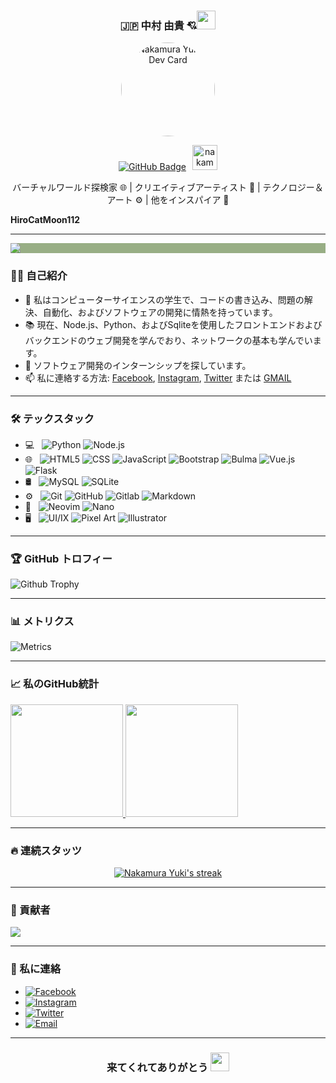 <h3 align="center">🇯🇵 中村 由貴 💘<img src="https://raw.githubusercontent.com/MartinHeinz/MartinHeinz/master/wave.gif" width="30px"></h3>

<p align='center'><a href="https://api.daily.dev/get?r=nakamurayuki27"><img src="https://telegra.ph/file/26cf8f8a0498daf641134.jpg?r=82s" width="150" alt="Nakamura Yuki's Dev Card" style="border-radius: 50%;object-fit: cover;"/></a></p>

<p align='center'><a href="https://github.com/nakamurayuki27?tab=followers"><img src="https://img.shields.io/github/followers/nakamurayuki27?label=💚&style=social" alt="GitHub Badge" /></a><img style="padding-left:10px;" src="https://komarev.com/ghpvc/?username=nakamurayuki27&label=👤&color=98AE85&style=for-the-badge" alt="nakamurayuki27" width="40" /></p>

<p align="center">バーチャルワールド探検家 🌐 | クリエイティブアーティスト 🎨 | テクノロジー＆アート ⚙️ | 他をインスパイア 🌟

<b>HiroCatMoon112</b></p>

<hr/>

<p align="start" style="background:#98AE85;">
    <img src="https://readme-typing-svg.herokuapp.com?color=%ffffff&center=true&vCenter=true&lines=私のGitHubへようこそ" />
</p>

### 🙋‍♂️ 自己紹介

- 🔭 私はコンピューターサイエンスの学生で、コードの書き込み、問題の解決、自動化、およびソフトウェアの開発に情熱を持っています。
- 📚 現在、Node.js、Python、およびSqliteを使用したフロントエンドおよびバックエンドのウェブ開発を学んでおり、ネットワークの基本も学んでいます。
- 👯 ソフトウェア開発のインターンシップを探しています。
- 📫 私に連絡する方法:  [Facebook](https://facebook.com/nakamurayuki27), [Instagram](https://instagram.com/nakamurayuki27), [Twitter](https://twitter.com/nakamurayuki27) または [GMAIL](mailto:nakamurayuki.contact@gmail.com)

<hr/>

### 🛠 テックスタック

- 💻 &nbsp;
  ![Python](https://img.shields.io/badge/-Python-333333?style=flat&logo=python)
  ![Node.js](https://img.shields.io/badge/-Node.js-333333?style=flat&logo=node.js)
- 🌐 &nbsp;
  ![HTML5](https://img.shields.io/badge/-HTML5-333333?style=flat&logo=HTML5)
  ![CSS](https://img.shields.io/badge/-CSS-333333?style=flat&logo=CSS3&logoColor=1572B6)
  ![JavaScript](https://img.shields.io/badge/-JavaScript-333333?style=flat&logo=javascript)
  ![Bootstrap](https://img.shields.io/badge/-Bootstrap-333333?style=flat&logo=bootstrap&logoColor=563D7C)
  ![Bulma](https://img.shields.io/badge/-Bulma-333333?style=flat&logo=bulma&logoColor=563D7C)
  ![Vue.js](https://img.shields.io/badge/-Vue.js-333333?style=flat&logo=vue.js)
  ![Flask](https://img.shields.io/badge/-Flask-333333?style=flat&logo=flask)
- 🛢 &nbsp;
  ![MySQL](https://img.shields.io/badge/-MySQL-333333?style=flat&logo=mysql)
  ![SQLite](https://img.shields.io/badge/-SQLite-333333?style=flat&logo=sqlite)
- ⚙️ &nbsp;
  ![Git](https://img.shields.io/badge/-Git-333333?style=flat&logo=git)
  ![GitHub](https://img.shields.io/badge/-GitHub-333333?style=flat&logo=github)
  ![Gitlab](https://img.shields.io/badge/-Gitlab-333333?style=flat&logo=gitlab)
  ![Markdown](https://img.shields.io/badge/-Markdown-333333?style=flat&logo=markdown)
- 🔧 &nbsp;
  ![Neovim](https://img.shields.io/badge/-Neovim-333333?style=flat&logo=neovim)
  ![Nano](https://img.shields.io/badge/-Nano-333333?style=flat&logo=nano)
- 🖥 &nbsp;
  ![UI/IX](https://img.shields.io/badge/-UI&UX_Designer-333333?style=flat&logo=figma)
  ![Pixel Art](https://img.shields.io/badge/-Pixel_Art-333333?style=flat&logo=aseprite)
  ![Illustrator](https://img.shields.io/badge/-Illustrator-333333?style=flat&logo=inkscape)

<hr/>

### 🏆 GitHub トロフィー

![Github Trophy](https://github-profile-trophy.vercel.app/?username=nakamurayuki27)

<hr/>

### 📊 メトリクス

![Metrics](https://metrics.lecoq.io/nakamurayuki27?template=classic&repositories.forks=true&languages=1&languages.colors=github&languages.threshold=0%25&config.timezone=Asia%2FJakarta)

<hr/>

### 📈 私のGitHub統計

<a href="https://github.com/nakamurayuki27">
  <img height="180em" src="https://github-readme-stats.vercel.app/api?username=nakamurayuki27&theme=buefy&show_icons=true" />
  <img height="180em" src="https://github-readme-stats.vercel.app/api/top-langs/?username=nakamurayuki27&theme=buefy&layout=compact" />
</a>

<hr/>

### 🔥 連続スタッツ

<p align="center">
    <a href="https://github.com/nakamurayuki27/github-readme-streak-stats">
        <img title="🔥 Get streak stats for your profile at git.io/streak-stats" alt="Nakamura Yuki's streak" src="https://github-readme-streak-stats.herokuapp.com/?user=nakamurayuki27&theme=black-ice&hide_border=true&stroke=0000&background=060A0CD0"/>
    </a>
</p>

<hr/>

### 👥 貢献者

<a href="https://api.daily.dev/get?r=nakamurayuki27"><img src="https://opencollective.com/react/contributors.svg?width=900" /></a>

<hr/>

### 🔗 私に連絡

- <a href="https://facebook.com/nakamurayuki27"><img alt="Facebook" src="https://img.shields.io/badge/Facebook-🇯🇵 中村 由貴 💘-blue?style=flat-square&logo=facebook"></a>
- <a href="https://www.instagram.com/nakamurayuki27"><img alt="Instagram" src="https://img.shields.io/badge/Instagram-🇯🇵 中村 由貴 💘-blue?style=flat-square&logo=instagram"></a>
- <a href="https://www.instagram.com/nakamurayuki27"><img alt="Twitter" src="https://img.shields.io/badge/Twitter-🇯🇵 中村 由貴 💘-blue?style=flat-square&logo=twitter"></a>
- <a href="mailto: nakamurayuki.contact@gmail.com"><img alt="Email" src="https://img.shields.io/badge/Email-nakamurayuki.contact@gmail.com-blue?style=flat-square&logo=gmail"></a>

<hr/>

<h3 align="center">来てくれてありがとう <img src="https://raw.githubusercontent.com/MartinHeinz/MartinHeinz/master/wave.gif" width="30px"></h3>
